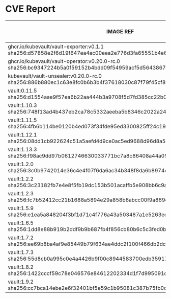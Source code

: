 # CVE Report
|                                                        IMAGE REF                                                         |      OS       | CRITICAL<BR>(OS, OTHER) | HIGH<BR>(OS, OTHER) | MEDIUM<BR>(OS, OTHER) | LOW<BR>(OS, OTHER) | UNKNOWN<BR>(OS, OTHER) |
|--------------------------------------------------------------------------------------------------------------------------|---------------|-------------------------|---------------------|-----------------------|--------------------|------------------------|
| ghcr.io/kubevault/vault-exporter:v0.1.1<br>sha256:d57858e2f6d19f647ea4ac00eea2e776d3fa65551b4e662d3c6791a334ea0e61       | debian 10.10  | 0, 5                    | 0, 48               | 0, 32                 | 0, 1               | 6, 1                   |
| ghcr.io/kubevault/vault-operator:v0.20.0-rc.0<br>sha256:bc9347224b5a0f59152b4bdd09f54959acf5d5643867ef701e2b244671bbac01 | debian 12.9   | 0, 0                    | 0, 0                | 0, 0                  | 0, 0               | 0, 0                   |
| kubevault/vault-unsealer:v0.20.0-rc.0<br>sha256:886b880ec1c63e8fc0b6b3b4f37618030c87f79f45cf871315b594224f5b6ec1         | debian 12.9   | 0, 2                    | 0, 3                | 0, 9                  | 0, 1               | 0, 1                   |
| vault:0.11.5<br>sha256:d1554aae9f57ea6b22aa444b3a9708f5d7fd385cc22b0b1dc07ce77ef7c76d4c                                  | alpine 3.8.1  | **2**, 0                | 0, 0                | 0, 0                  | 0, 0               | 0, 0                   |
| vault:1.10.3<br>sha256:748f13ad4b437eb2ca78c5332aeeba5b8346c2022a244fa41e5d3ae889826629                                  | alpine 3.14.6 | **1**, 6                | **8**, 45           | 6, 40                 | 0, 5               | 0, 1                   |
| vault:1.11.5<br>sha256:4fb6b114be0120b4ed073f34fde95ed3300825ff24c1974daafbbaae325d03e1                                  | alpine 3.14.8 | 0, 5                    | **8**, 35           | 4, 35                 | 0, 3               | 0, 1                   |
| vault:1.12.1<br>sha256:08dd1cb922624c51a5aefd4d9ce0ac5ed9688d96d8a5ad94664fa10e84702ed6                                  | alpine 3.14.8 | 0, 5                    | **8**, 39           | 4, 39                 | 0, 4               | 0, 1                   |
| vault:1.13.3<br>sha256:f98ac9dd97b0612746630033771bc7a8c86408a44a056f3f4be47fc576ec3744                                  | alpine 3.18.6 | 0, 2                    | 0, 23               | 20, 31                | 4, 3               | 0, 1                   |
| vault:1.2.0<br>sha256:3c0b9742014e36c4e4f07f6da6ac34b348f8da6b897446d77ee70c1a2b6c2539                                   | alpine 3.10.1 | **3**, 0                | **9**, 0            | 14, 0                 | 4, 0               | 0, 0                   |
| vault:1.2.2<br>sha256:3c23182fb7e4e8f5fb19dc153b501acaffb5e908bb6c9ad192e37ab3ca2ed2b4                                   | alpine 3.10.2 | **1**, 0                | **9**, 0            | 14, 0                 | 4, 0               | 0, 0                   |
| vault:1.2.3<br>sha256:fc7b52412cc21b1688a5894e29a858b6abcc00f9a869dee909da2e0a2c1dc09c                                   | alpine 3.10.3 | **1**, 0                | **9**, 0            | 10, 0                 | 2, 0               | 0, 0                   |
| vault:1.5.9<br>sha256:e1ea5a848204f3bf1d71c4f776a43a503487a1e5263ee7a034330f48fc6be3f4                                   | alpine 3.13.7 | **1**, 4                | **7**, 43           | 2, 28                 | 0, 1               | 0, 1                   |
| vault:1.6.5<br>sha256:1dd8e88b919b2ddf9b9b687fb4f856cb80b6c5c3fed0b0ee1427932be3ee28b6                                   | alpine 3.13.5 | **4**, 4                | **27**, 42          | 6, 28                 | 0, 1               | 0, 1                   |
| vault:1.7.2<br>sha256:ee69b8ba4af9e85449b79f634ae4ddc2f100f466db2dcbb83f6b69c8581de3aa                                   | alpine 3.13.5 | **4**, 4                | **27**, 42          | 6, 28                 | 0, 1               | 0, 1                   |
| vault:1.7.3<br>sha256:55d8cb0a995c0e4a4426b9f00c8944583700edb35917d2d950ed9b2379e61830                                   | alpine 3.13.5 | **4**, 4                | **27**, 39          | 6, 26                 | 0, 1               | 0, 1                   |
| vault:1.8.2<br>sha256:1422cccf59c78e046576e84612202334d1f7d995091d33f0e00141c3b075d0db                                   | alpine 3.14.2 | **1**, 7                | **32**, 63          | 10, 50                | 0, 4               | 0, 1                   |
| vault:1.9.2<br>sha256:cc7bca14ebe2e6f32401bf5e59c1b95081c387b75fb0c06c18c085670338a59b                                   | alpine 3.14.3 | **1**, 8                | **14**, 51          | 6, 42                 | 0, 4               | 0, 1                   |

